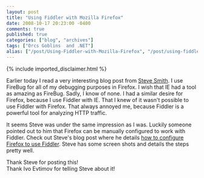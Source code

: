 ```yaml
---
layout: post
title: "Using Fiddler with Mozilla Firefox"
date: 2008-10-17 20:23:00 -0400
comments: true
published: true
categories: ["blog", "archives"]
tags: ["Orcs Goblins  and .NET"]
alias: ["/post/Using-Fiddler-with-Mozilla-Firefox", "/post/using-fiddler-with-mozilla-firefox"]
---
```

<!-- more -->
{% include imported_disclaimer.html %}
<p>Earlier today I read a very interesting blog post from <a href="http://stevesmithblog.com/" target="_blank">Steve Smith</a>. I use FireBug for all of my debugging purposes in Firefox. I wish that IE had a tool as amazing as FireBug. Sadly, I know of none. I had a similar desire for Firefox, because I use Fiddler with IE. That I knew of it wasn't possible to use Fiddler with Firefox. That always annoyed me, because Fiddler is a powerful tool for analyzing HTTP traffic.</p>
<p>It seems Steve was under the same impression as I was. Luckily someone pointed out to him that Firefox can be manually configured to work with Fiddler. Check out Steve's blog post where he details <a href="http://stevesmithblog.com/blog/fiddler-for-firefox/" target="_blank">how to configure Firefox to use Fiddler</a>. Steve has some screen shots and details the steps pretty well.</p>
<p>Thank Steve for posting this!<br />Thank Ivo Evtimov for telling Steve about it!</p>
